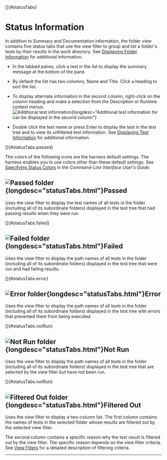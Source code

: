 <!---
  $Id$

  Copyright (c) 2001, 2024, Oracle and/or its affiliates. All rights reserved.
  DO NOT ALTER OR REMOVE COPYRIGHT NOTICES OR THIS FILE HEADER.

  This code is free software; you can redistribute it and/or modify it
  under the terms of the GNU General Public License version 2 only, as
  published by the Free Software Foundation.  Oracle designates this
  particular file as subject to the "Classpath" exception as provided
  by Oracle in the LICENSE file that accompanied this code.

  This code is distributed in the hope that it will be useful, but WITHOUT
  ANY WARRANTY; without even the implied warranty of MERCHANTABILITY or
  FITNESS FOR A PARTICULAR PURPOSE.  See the GNU General Public License
  version 2 for more details (a copy is included in the LICENSE file that
  accompanied this code).

  You should have received a copy of the GNU General Public License version
  2 along with this work; if not, write to the Free Software Foundation,
  Inc., 51 Franklin St, Fifth Floor, Boston, MA 02110-1301 USA.

  Please contact Oracle, 500 Oracle Parkway, Redwood Shores, CA 94065 USA
  or visit www.oracle.com if you need additional information or have any
  questions.
-->

[]{#statusTabs}

# Status Information

In addition to Summary and Documentation information, the folder view contains five status tabs that
use the view filter to group and list a folder\'s tests by their results in the work directory. See
[Displaying Folder Information](folderInfo.html) for additional information.

-   In the tabbed panes, click a test in the list to display the summary message at the bottom of
    the pane.

-   By default the list has two columns, Name and Title. Click a heading to sort the list.

-   To display alternate information in the second column, right-click on the column heading and
    make a selection from the Description or Runtime context menus.\
    ![Additional test
    information](../../images/statusAltInfo.gif){longdesc="Additional test information for can be displayed in the second column"}

-   Double click the test name or press Enter to display the test in the test tree and to view its
    unfiltered test information. See [Displaying Test Information](testInfo.html) for additional
    information.

[]{#statusTabs.passed}

The colors of the following icons are the harness default settings. The harness enables you to use
colors other than these default settings. See [Specifying Status
Colors](../command/settingColors.html) in the *Command-Line Interface User\'s Guide*.

## ![Passed folder](../../images/greenTest.gif){longdesc="statusTabs.html"}Passed

Uses the view filter to display the test names of all tests in the folder (including all of its
subordinate folders) displayed in the test tree that had passing results when they were run.

[]{#statusTabs.failed}

## ![Failed folder](../../images/redTest.gif){longdesc="statusTabs.html"}Failed

Uses the view filter to display the path names of all tests in the folder (including all of its
subordinate folders) displayed in the test tree that were run and had failing results.

[]{#statusTabs.error}

## ![Error folder](../../images/blueTest.gif){longdesc="statusTabs.html"}Error

Uses the view filter to display the path names of all tests in the folder (including all of its
subordinate folders) displayed in the test tree with errors that prevented them from being executed.

[]{#statusTabs.notRun}

## ![Not Run folder](../../images/whiteTest.gif){longdesc="statusTabs.html"}Not Run

Uses the view filter to display the path names of all tests in the folder (including all of its
subordinate folders) displayed in the test tree that are selected by the view filter but have not
been run.

[]{#statusTabs.notRun}

## ![Filtered Out folder](../../images/grayTest.gif){longdesc="statusTabs.html"}Filtered Out

Uses the view filter to display a two-column list. The first column contains the names of tests in
the selected folder whose results are filtered out by the selected view filter.

The second column contains a specific reason why the test result is filtered out by the view filter.
The specific reason depends on the view filter criteria. See [View Filters](viewFilters.html) for a
detailed description of filtering criteria.

----------------------------------------------------------------------------------------------------


